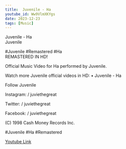 ```yaml
---
title:  Juvenile - Ha 
youtube_id: Ww9VlmXKYgs
date: 2023-12-23
tags: [Music]
---
```

Juvenile - Ha  
Juvenile  

#Juvenile #Remastered #Ha  
REMASTERED IN HD!  

Official Music Video for Ha performed by Juvenile.  



Watch more Juvenile official videos in HD:    • Juvenile - Ha  



Follow Juvenile  

Instagram:   / juviethegreat  

Twitter:   / juviethegreat  

Facebook:   / juviethegreat  



(C) 1998 Cash Money Records Inc.  



#Juvenile #Ha #Remastered  

[Youtube Link](https://www.youtube.com/watch?v=Ww9VlmXKYgs)  

